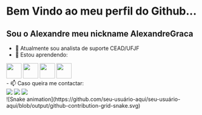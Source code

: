 # Bem Vindo ao meu perfil do Github...
## Sou o Alexandre meu nickname AlexandreGraca

- 🔭 Atualmente sou analista de suporte CEAD/UFJF
- 🌱 Estou aprendendo:
<div>
  <img loading="lazy" src="https://cdn.jsdelivr.net/gh/devicons/devicon@latest/icons/azuredevops/azuredevops-original.svg" width="40" height="40" />
  <img src="https://cdn.jsdelivr.net/gh/devicons/devicon@latest/icons/amazonwebservices/amazonwebservices-original-wordmark.svg" width="40" height="40"/>
  <img src="https://cdn.jsdelivr.net/gh/devicons/devicon@latest/icons/ansible/ansible-original.svg" width="40" height="40" />
  <img src="https://cdn.jsdelivr.net/gh/devicons/devicon@latest/icons/azure/azure-original.svg" width="40" height="40" />
</div> 
- 📫 Caso queira me contactar:
<div>
  <a href = "mailto:alexandre.gcomp@gmail.com"><img loading="lazy" src="https://img.shields.io/badge/Gmail-D14836?style=for-the-badge&logo=gmail&logoColor=white" target="_blank"></a>
  <a href="https://www.linkedin.com/in/alexandre-graca" target="_blank"><img loading="lazy" src="https://img.shields.io/badge/-LinkedIn-%230077B5?style=for-the-badge&logo=linkedin&logoColor=white" target="_blank"></a> 
  <a href="https://instagram.com/alexandre_gracajf" target="_blank"><img loading="lazy" src="https://img.shields.io/badge/-Instagram-%23E4405F?style=for-the-badge&logo=instagram&logoColor=white" target="_blank"></a>
</div>
![Snake animation](https://github.com/seu-usuário-aqui/seu-usuário-aqui/blob/output/github-contribution-grid-snake.svg)
